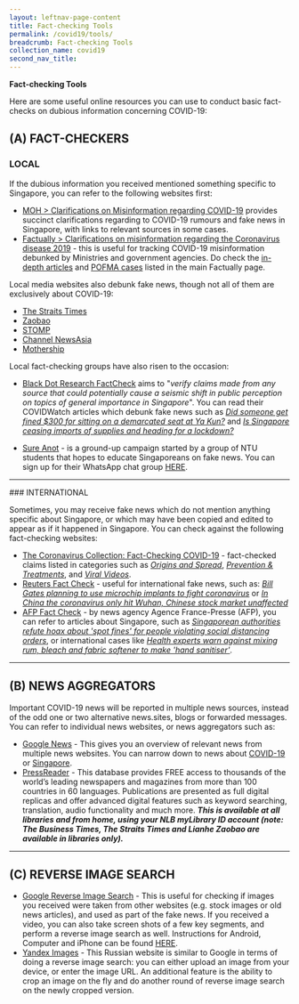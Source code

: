 ```yaml
---
layout: leftnav-page-content
title: Fact-checking Tools
permalink: /covid19/tools/
breadcrumb: Fact-checking Tools
collection_name: covid19
second_nav_title: 
---
```


**Fact-checking Tools** 

Here are some useful online resources you can use to conduct basic fact-checks on dubious information concerning COVID-19:



## (A) FACT-CHECKERS

### LOCAL

If the dubious information you received mentioned something specific to Singapore, you can refer to the following websites first:

- [MOH > Clarifications on Misinformation regarding COVID-19](https://www.moh.gov.sg/covid-19/clarifications) provides succinct clarifications regarding to COVID-19 rumours and fake news in Singapore, with links to relevant sources in some cases.  
- [Factually > Clarifications on misinformation regarding the Coronavirus disease 2019](https://www.gov.sg/article/covid-19-clarifications) -   this is useful for tracking COVID-19 misinformation debunked by Ministries and government agencies.  Do check the [in-depth articles](https://www.gov.sg/factually) and [POFMA cases](https://www.gov.sg/factually?topic=POFMA) listed in the main Factually page.



Local media websites also debunk fake news, though not all of them are exclusively about COVID-19:

- [The Straits Times](https://www.straitstimes.com/tags/fake-news)
- [Zaobao](https://www.zaobao.com.sg/keywords/fake-news)
- [STOMP](https://stomp.straitstimes.com/tag/stomp-fights-fake-news)
- [Channel NewsAsia](https://www.channelnewsasia.com/news/topic/fake-news)
- [Mothership](https://mothership.sg/category/fake-news/)



Local fact-checking groups have also risen to the occasion:

- [Black Dot Research FactCheck](https://blackdotresearch.sg/covid-watch/) aims to "*verify claims made from any source that could potentially cause a seismic shift in public perception on topics of general importance in Singapore*". You can read their COVIDWatch articles which debunk fake news such as [*Did someone get fined $300 for sitting on a demarcated seat at Ya Kun?*](https://blackdotresearch.sg/covidwatch-did-someone-get-fined-300-for-sitting-on-a-demarcated-seat-at-ya-kun/) and [*Is Singapore ceasing imports of supplies and heading for a lockdown?*](https://blackdotresearch.sg/covidwatch-is-singapore-ceasing-imports-of-supplies-and-heading-for-a-lockdown/)

  

- [Sure Anot](https://www.facebook.com/SureAnotSG/) - is a ground-up campaign started by a group of NTU students that hopes to educate Singaporeans on fake news. You can sign up for their WhatsApp chat group [HERE](https://chat.whatsapp.com/ETW4jTdfiJP5XibO6ctZ6V).

<hr> 
### INTERNATIONAL

Sometimes, you may receive fake news which do not mention anything specific about Singapore, or which may have been copied and edited to appear as if it happened in Singapore. You can check against the following fact-checking websites:

- [The Coronavirus Collection: Fact-Checking COVID-19](https://www.snopes.com/collections/new-coronavirus-collection/) -  fact-checked claims listed in categories such as [*Origins and Spread*](https://www.snopes.com/collections/coronavirus-origins-treatments/), [*Prevention & Treatments*](https://www.snopes.com/collections/coronavirus-collection-prevention-treatments/),  and [*Viral Videos*](https://www.snopes.com/collections/coronavirus-collection-videos/).
- [Reuters Fact Check](https://www.reuters.com/fact-check) - useful for international fake news, such as: 
  [*Bill Gates planning to use microchip implants to fight coronavirus*](https://www.reuters.com/article/uk-factcheck-coronavirus-bill-gates-micr/false-claim-bill-gates-planning-to-use-microchip-implants-to-fight-coronavirus-idUSKBN21I3EC) or [*In China the coronavirus only hit Wuhan, Chinese stock market unaffected*](https://www.reuters.com/article/uk-factcheck-coronavirus-only-hit-wuhan/false-claim-in-china-the-coronavirus-only-hit-wuhan-chinese-stock-market-unaffected-idUSKBN21J6MT)
- [AFP Fact Check](https://factcheck.afp.com/search?keyword=covid) - by news agency Agence France-Presse (AFP), you can refer to articles about Singapore, such as [*Singaporean authorities refute hoax about 'spot fines' for people violating social distancing orders*](https://factcheck.afp.com/singaporean-authorities-refute-hoax-about-spot-fines-people-violating-social-distancing-orders), or international cases like [*Health experts warn against mixing rum, bleach and fabric softener to make 'hand sanitiser'*](https://factcheck.afp.com/health-experts-warn-against-mixing-rum-bleach-and-fabric-softener-make-hand-sanitiser).



<hr>

## (B) NEWS AGGREGATORS

Important COVID-19 news will be reported in multiple news sources, instead of the odd one or two alternative news.sites, blogs or forwarded messages. You can refer to individual news websites, or news aggregators such as:

- [Google News](https://news.google.com/topstories?hl=en-SG&gl=SG&ceid=SG:en) - This gives you an overview of relevant news from multiple news websites. You can narrow down to news about [COVID-19](https://news.google.com/search?q=covid-19&hl=en-SG&gl=SG&ceid=SG%3Aen) or [Singapore](https://news.google.com/topics/CAAqIQgKIhtDQkFTRGdvSUwyMHZNRFowTW5RU0FtVnVLQUFQAQ?hl=en-SG&gl=SG&ceid=SG%3Aen). 
- [PressReader](http://eresources.nlb.gov.sg/main/Browse?browseBy=type&filter=13) - This database provides FREE access to thousands of the world’s leading newspapers and magazines from more than 100 countries in 60 languages. Publications are presented as full digital replicas and offer advanced digital features such as keyword searching, translation, audio functionality and much more. ***This is available at all libraries and from home, using your NLB myLibrary ID account (note: The Business Times, The Straits Times and Lianhe Zaobao are available in libraries only).***  

<hr>

## (C) REVERSE IMAGE SEARCH

- [Google Reverse Image Search](https://images.google.com/) - This is useful for checking if images you received were taken from other websites (e.g. stock images or old news articles), and used as part of the fake news. If you received a video, you can also take screen shots of a few key segments, and perform a reverse image search as well.  Instructions for Android, Computer and iPhone can be found [HERE](https://support.google.com/websearch/answer/1325808?co=GENIE.Platform%3DAndroid&hl=en).
- [Yandex Images](https://yandex.com/images/) - This Russian website is similar to Google in terms of doing a reverse image search: you can either upload an image from your device, or enter the image URL. An additional feature is the ability to crop an image on the fly and do another round of reverse image search on the newly cropped version.

